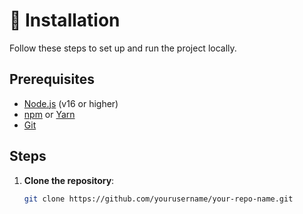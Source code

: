 # 🚀 Installation

Follow these steps to set up and run the project locally.

## Prerequisites

- [Node.js](https://nodejs.org/) (v16 or higher)
- [npm](https://www.npmjs.com/) or [Yarn](https://yarnpkg.com/)
- [Git](https://git-scm.com/)

## Steps

1. **Clone the repository**:
   ```bash
   git clone https://github.com/yourusername/your-repo-name.git
